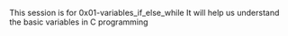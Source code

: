 This session is for 0x01-variables_if_else_while
It will help us understand the basic variables in C programming
